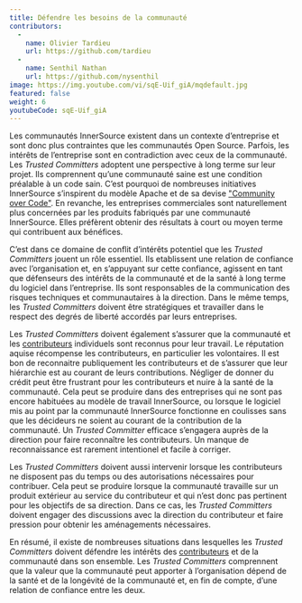 ```yaml
---
title: Défendre les besoins de la communauté
contributors:
  - 
    name: Olivier Tardieu
    url: https://github.com/tardieu
  - 
    name: Senthil Nathan
    url: https://github.com/nysenthil
image: https://img.youtube.com/vi/sqE-Uif_giA/mqdefault.jpg
featured: false
weight: 6
youtubeCode: sqE-Uif_giA
---
```


<div class="paragraph">
<p>Les communautés InnerSource existent dans un contexte d&#8217;entreprise et sont donc plus contraintes que les communautés Open Source. Parfois, les intérêts de l&#8217;entreprise sont en contradiction avec ceux de la communauté. Les <em>Trusted Committers</em> adoptent une perspective à long terme sur leur projet. Ils comprennent qu&#8217;une communauté saine est une condition préalable à un code sain. C&#8217;est pourquoi de nombreuses initiatives InnerSource s&#8217;inspirent du modèle Apache et de sa devise <a href="http://theapacheway.com/community-over-code/">"Community over Code"</a>. En revanche, les entreprises commerciales sont naturellement plus concernées par les produits fabriqués par une communauté InnerSource. Elles préfèrent obtenir des résultats à court ou moyen terme qui contribuent aux bénéfices.</p>
</div>
<div class="paragraph">
<p>C&#8217;est dans ce domaine de conflit d&#8217;intérêts potentiel que les <em>Trusted Committers</em> jouent un rôle essentiel.
Ils etablissent une relation de confiance avec l&#8217;organisation et, en s&#8217;appuyant sur cette confiance, agissent en tant que défenseurs des intérêts de la communauté et de la santé à long terme du logiciel dans l&#8217;entreprise.
Ils sont responsables de la communication des risques techniques et communautaires à la direction.
Dans le même temps, les <em>Trusted Committers</em> doivent être stratégiques et travailler dans le respect des degrés de liberté accordés par leurs entreprises.</p>
</div>
<div class="paragraph">
<p>Les <em>Trusted Committers</em> doivent également s&#8217;assurer que la communauté et les <a href="https://innersourcecommons.org/learn/learning-path/contributor">contributeurs</a> individuels sont reconnus pour leur travail.
Le réputation aquise récompense les contributeurs, en particulier les volontaires.
Il est bon de reconnaitre publiquement les contributeurs et de s&#8217;assurer que leur hiérarchie est au courant de leurs contributions. Négliger de donner du crédit peut être frustrant pour les contributeurs et nuire à la santé de la communauté. Cela peut se produire dans des entreprises qui ne sont pas encore habituées au modèle de travail InnerSource, ou lorsque le logiciel mis au point par la communauté InnerSource fonctionne en coulisses sans que les décideurs ne soient au courant de la contribution de la communauté. Un <em>Trusted Committer</em> efficace s&#8217;engagera auprès de la direction pour faire reconnaître les contributeurs. Un manque de reconnaissance est rarement intentionel et facile à corriger.</p>
</div>
<div class="paragraph">
<p>Les <em>Trusted Committers</em> doivent aussi intervenir lorsque les contributeurs ne disposent pas du temps ou des autorisations nécessaires pour contribuer. Cela peut se produire lorsque la communauté travaille sur un produit extérieur au service du contributeur et qui n&#8217;est donc pas pertinent pour les objectifs de sa direction. Dans ce cas, les <em>Trusted Committers</em> doivent engager des discussions avec la direction du contributeur et faire pression pour obtenir les aménagements nécessaires.</p>
</div>
<div class="paragraph">
<p>En résumé, il existe de nombreuses situations dans lesquelles les <em>Trusted Committers</em> doivent défendre les intérêts des <a href="https://innersourcecommons.org/learn/learning-path/contributor">contributeurs</a> et de la communauté dans son ensemble.
Les <em>Trusted Committers</em> comprennent que la valeur que la communauté peut apporter à l&#8217;organisation dépend de la santé et de la longévité de la communauté et, en fin de compte, d&#8217;une relation de confiance entre les deux.</p>
</div>
<!--- This file autogenerated from https://github.com/InnerSourceCommons/InnerSourceLearningPath/blob/main/scripts -->